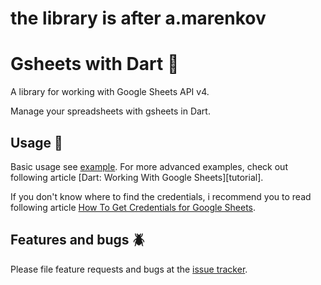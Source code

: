 # the library is after a.marenkov

# Gsheets with Dart :page_facing_up:

A library for working with Google Sheets API v4.

Manage your spreadsheets with gsheets in Dart.

## Usage :wrench:

Basic usage see [example][example]. For more advanced examples, check out following article [Dart: Working With Google Sheets][tutorial].

If you don't know where to find the credentials, i recommend you to read following article [How To Get Credentials for Google Sheets][credentials].

## Features and bugs :beetle:

Please file feature requests and bugs at the [issue tracker][tracker].

[tracker]: https://github.com/nobodyyu/gsheets_aki/issues
[example]: https://pub.dev/packages/gsheets_aki/example
[credentials]: https://medium.com/@a.marenkov/how-to-get-credentials-for-google-sheets-456b7e88c430
